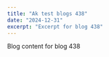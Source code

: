 ```yaml
---
title: "Ak test blogs 438"
date: "2024-12-31"
excerpt: "Excerpt for blog 438"
---
```


Blog content for blog 438